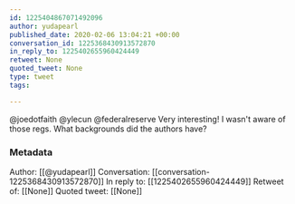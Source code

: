 ```yaml
---
id: 1225404867071492096
author: yudapearl
published_date: 2020-02-06 13:04:21 +00:00
conversation_id: 1225368430913572870
in_reply_to: 1225402655960424449
retweet: None
quoted_tweet: None
type: tweet
tags:

---
```


@joedotfaith @ylecun @federalreserve Very interesting! I wasn't aware of those regs. What backgrounds did the authors have?

### Metadata

Author: [[@yudapearl]]
Conversation: [[conversation-1225368430913572870]]
In reply to: [[1225402655960424449]]
Retweet of: [[None]]
Quoted tweet: [[None]]

